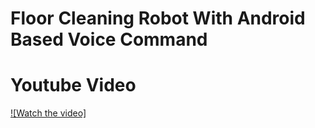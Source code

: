 # Floor Cleaning Robot With Android Based Voice Command


# Youtube Video

[![Watch the video]](https://youtu.be/IET9qNXmBq0)

